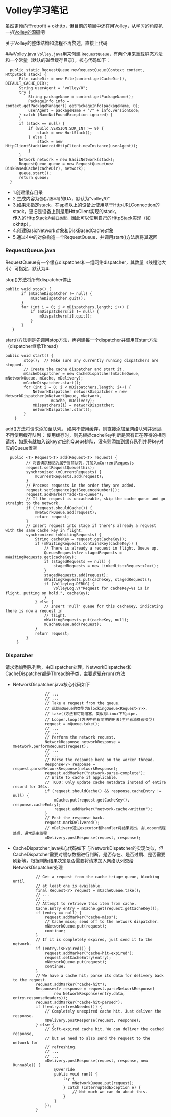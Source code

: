 
# Volley学习笔记

 虽然更倾向于retrofit + okhttp，但目前的项目中还在用Volley，从学习的角度扒一扒[Volley的源码](https://github.com/google/volley)吧

 关于Volley的整体结构和流程不再赘述，直接上代码

###Volley.java
`Volley.java`用来创建 `RequestQueue`，有两个用来重载静态方法和一个常量（默认的磁盘缓存目录），核心代码如下：

      public static RequestQueue newRequestQueue(Context context, HttpStack stack) {
          File cacheDir = new File(context.getCacheDir(), DEFAULT_CACHE_DIR);
          String userAgent = "volley/0";
          try {
              String packageName = context.getPackageName();
              PackageInfo info = context.getPackageManager().getPackageInfo(packageName, 0);
              userAgent = packageName + "/" + info.versionCode;
          } catch (NameNotFoundException ignored) {
          }
          if (stack == null) {
              if (Build.VERSION.SDK_INT >= 9) {
                  stack = new HurlStack();
              } else {
                  stack = new HttpClientStack(AndroidHttpClient.newInstance(userAgent));
              }
          }
          Network network = new BasicNetwork(stack);
          RequestQueue queue = new RequestQueue(new DiskBasedCache(cacheDir), network);
          queue.start();
          return queue;
      }

- 1.创建缓存目录
- 2.生成内容为`包名/版本号`的UA，默认为"volley/0"
- 3.如果未指定stack，在api9以上的设备上使用基于HttpURLConnection的stack，更旧是设备上则是用HttpClient实现的stack。<br>传入的HttpStack为`接口类型`，因此可以使用自己的HttpStack实现（如okhttp）。
- 4.创建BasicNetwork对象和DiskBasedCache对象
- 5.通过4中的对象构造一个RequestQueue，并调用start()方法后将其返回

### RequestQueue.java
RequestQueue有一个缓存dispatcher和一组网络dispatcher，其数量（线程池大小）可指定，默认为4.

stop()方法将所有dispatcher停止<br>

    public void stop() {
           if (mCacheDispatcher != null) {
               mCacheDispatcher.quit();
           }
           for (int i = 0; i < mDispatchers.length; i++) {
               if (mDispatchers[i] != null) {
                   mDispatchers[i].quit();
               }
           }
       }

start()方法则是先调用stop方法，再创建每一个dispatcher并调用其start方法（dispatcher继承Thread）

    public void start() {
            stop();  // Make sure any currently running dispatchers are stopped.
            // Create the cache dispatcher and start it.
            mCacheDispatcher = new CacheDispatcher(mCacheQueue, mNetworkQueue, mCache, mDelivery);
            mCacheDispatcher.start();
            for (int i = 0; i < mDispatchers.length; i++) {
                NetworkDispatcher networkDispatcher = new NetworkDispatcher(mNetworkQueue, mNetwork,
                        mCache, mDelivery);
                mDispatchers[i] = networkDispatcher;
                networkDispatcher.start();
            }
        }

 add()方法将请求添加至队列。
 如果不使用缓存，则直接添加至网络队列并返回，不再使用缓存队列；
 使用缓存时，则先根据cacheKey判断是否有正在等待的相同请求，如果有就加入该key对应的Queue排队，没有则添加到缓存队列并将key对应的Queue置空

      public <T> Request<T> add(Request<T> request) {
             // 将该请求标记为属于当前队列，并加入mCurrentRequests
             request.setRequestQueue(this);
             synchronized (mCurrentRequests) {
                 mCurrentRequests.add(request);
             }
             // Process requests in the order they are added.
             request.setSequence(getSequenceNumber());
             request.addMarker("add-to-queue");
             // If the request is uncacheable, skip the cache queue and go straight to the network.
             if (!request.shouldCache()) {
                 mNetworkQueue.add(request);
                 return request;
             }
             // Insert request into stage if there's already a request with the same cache key in flight.
             synchronized (mWaitingRequests) {
                 String cacheKey = request.getCacheKey();
                 if (mWaitingRequests.containsKey(cacheKey)) {
                     // There is already a request in flight. Queue up.
                     Queue<Request<?>> stagedRequests = mWaitingRequests.get(cacheKey);
                     if (stagedRequests == null) {
                         stagedRequests = new LinkedList<Request<?>>();
                     }
                     stagedRequests.add(request);
                     mWaitingRequests.put(cacheKey, stagedRequests);
                     if (VolleyLog.DEBUG) {
                         VolleyLog.v("Request for cacheKey=%s is in flight, putting on hold.", cacheKey);
                     }
                 } else {
                     // Insert 'null' queue for this cacheKey, indicating there is now a request in
                     // flight.
                     mWaitingRequests.put(cacheKey, null);
                     mCacheQueue.add(request);
                 }
                 return request;
             }
         }


### Dispatcher
请求添加到队列后，由Dispatcher处理。NetworkDispatcher和CacheDispatcher都是Thread的子类，主要逻辑在run()方法

- NetworkDispatcher.java核心代码如下

                    // ...
                    // ...
                    // Take a request from the queue.
                    // 此处mQueue的类型为BlockingQueue<Request<?>>，
                    // take()方法有可能阻塞，类似与Linux下的pipe，
                    // Looper.loop()方法中也有同样的用法(生产者消费者模型)
                    request = mQueue.take();
                    // ...
                    // ...
                    // Perform the network request.
                    NetworkResponse networkResponse = mNetwork.performRequest(request);
                    // ...
                    // ...
                    // Parse the response here on the worker thread.
                    Response<?> response = request.parseNetworkResponse(networkResponse);
                    request.addMarker("network-parse-complete");
                    // Write to cache if applicable.
                    // TODO: Only update cache metadata instead of entire record for 304s.
                    if (request.shouldCache() && response.cacheEntry != null) {
                        mCache.put(request.getCacheKey(), response.cacheEntry);
                        request.addMarker("network-cache-written");
                    }
                    // Post the response back.
                    request.markDelivered();
                    // mDelivery通过executor和handler将结果发出，由Looper线程处理，通常是主线程
                    mDelivery.postResponse(request, response);
- CacheDispatcher.java核心代码如下
与NetworkDispatcher的实现类似，但CacheDispatcher需要对缓存数据进行判断，是否存在、是否过期、是否需要刷新等。根据判断结果决定是否需要将请求加入网络队列交给NetworkDispatcher处理

                // Get a request from the cache triage queue, blocking until
                // at least one is available.
                final Request<?> request = mCacheQueue.take();
                // ...
                // ...
                // Attempt to retrieve this item from cache.
                Cache.Entry entry = mCache.get(request.getCacheKey());
                if (entry == null) {
                    request.addMarker("cache-miss");
                    // Cache miss; send off to the network dispatcher.
                    mNetworkQueue.put(request);
                    continue;
                }
                // If it is completely expired, just send it to the network.
                if (entry.isExpired()) {
                    request.addMarker("cache-hit-expired");
                    request.setCacheEntry(entry);
                    mNetworkQueue.put(request);
                    continue;
                }
                // We have a cache hit; parse its data for delivery back to the request.
                request.addMarker("cache-hit");
                Response<?> response = request.parseNetworkResponse(
                        new NetworkResponse(entry.data, entry.responseHeaders));
                request.addMarker("cache-hit-parsed");
                if (!entry.refreshNeeded()) {
                    // Completely unexpired cache hit. Just deliver the response.
                    mDelivery.postResponse(request, response);
                } else {
                    // Soft-expired cache hit. We can deliver the cached response,
                    // but we need to also send the request to the network for
                    // refreshing.
                    // ...
                    // ...
                    mDelivery.postResponse(request, response, new Runnable() {
                        @Override
                        public void run() {
                            try {
                                mNetworkQueue.put(request);
                            } catch (InterruptedException e) {
                                // Not much we can do about this.
                            }
                        }
                    });
                }



